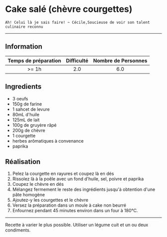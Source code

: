 # Cake salé (chèvre courgettes)

`Ah! Celui là je sais faire! ~ Cécile,Soucieuse de voir son talent culinaire reconnu`

---

## Information

| Temps de préparation  | Difficulté    | Nombre de Personnes |
|:---------------------:|:-------------:|:-------------------:|
| >= 1h            | 2.0  | 6.0        |

## Ingredients

- 3 oeufs
- 150g de farine
- 1 sahcet de levure
- 80mL d'huile
- 125mL de lait
- 100g de gruyère râpé
- 200g de chèvre
- 1 courgette
- herbes arômatiques à convenance
- paprika


## Réalisation

1. Pelez la courgette en rayures et coupez là en dés
1. Rissolez là à la poêle avec un fond d'huile, sel, poivre et paprika
1. Coupez le chèvre en dés
1. Mélangez fermement le reste des ingrédients jusqu'à obtention d'une pâte homogène
1. Ajoutez-y les courgettes et le chèvre
1. Versez la préparation dans un moule à cake non beurré
1. Enfournez pendant 45 minutes environ dans un four à 180°C.


---

Recette à varier le plus possible. Utiliser un légume cuit et un ou deux condiments. 
